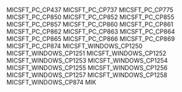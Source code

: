 MICSFT_PC_CP437
MICSFT_PC_CP737
MICSFT_PC_CP775
MICSFT_PC_CP850
MICSFT_PC_CP852
MICSFT_PC_CP855
MICSFT_PC_CP857
MICSFT_PC_CP860
MICSFT_PC_CP861
MICSFT_PC_CP862
MICSFT_PC_CP863
MICSFT_PC_CP864
MICSFT_PC_CP865
MICSFT_PC_CP866
MICSFT_PC_CP869
MICSFT_PC_CP874
MICSFT_WINDOWS_CP1250
MICSFT_WINDOWS_CP1251
MICSFT_WINDOWS_CP1252
MICSFT_WINDOWS_CP1253
MICSFT_WINDOWS_CP1254
MICSFT_WINDOWS_CP1255
MICSFT_WINDOWS_CP1256
MICSFT_WINDOWS_CP1257
MICSFT_WINDOWS_CP1258
MICSFT_WINDOWS_CP874
MIK